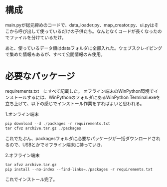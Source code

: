 # 構成
main.pyが総元締めのコードで、data_loader.py、map_creator.py、ui.pyはそこから呼び出して使っているだけの子供たち。なんとなくコードが長くなったのでファイルを分けているだけ。

あと、使っているデータ類はdataフォルダに全部入れた。ウェブスクレイピングで集めた情報もあるが、すべて公開情報のみ使用。


# 必要なパッケージ
requirements.txt　にすべて記載した。
オフライン端末のWinPython環境でインストールするには、WinPythonのフォルダにあるWinPython Terminal.exeを立ち上げて、以下の感じでインストール作業をすればよいと思われる。

1.オンライン端末
```c
pip download --d ./packages -r requirements.txt
tar cfvz archive.tar.gz ./packages
```
これでたぶん、packagesフォルダに必要なパッケージが一括ダウンロードされるので、USBとかでオフライン端末に持っていき、


2.オフライン端末
```c
tar xfvz archive.tar.gz
pip install --no-index --find-links=./packages -r requirements.txt
```
これでインストール完了。

